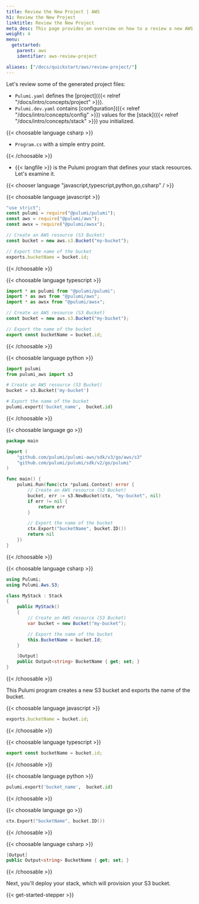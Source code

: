 ```yaml
---
title: Review the New Project | AWS
h1: Review the New Project
linktitle: Review the New Project
meta_desc: This page provides an overview on how to a review a new AWS project.
weight: 4
menu:
  getstarted:
    parent: aws
    identifier: aws-review-project

aliases: ["/docs/quickstart/aws/review-project/"]
---
```


Let's review some of the generated project files:

- `Pulumi.yaml` defines the [project]({{< relref "/docs/intro/concepts/project" >}}).
- `Pulumi.dev.yaml` contains [configuration]({{< relref "/docs/intro/concepts/config" >}}) values for the [stack]({{< relref "/docs/intro/concepts/stack" >}}) you initialized.

{{< choosable language csharp >}}

- `Program.cs` with a simple entry point.

{{< /choosable >}}

- {{< langfile >}} is the Pulumi program that defines your stack resources. Let's examine it.

{{< chooser language "javascript,typescript,python,go,csharp" / >}}

{{< choosable language javascript >}}

```javascript
"use strict";
const pulumi = require("@pulumi/pulumi");
const aws = require("@pulumi/aws");
const awsx = require("@pulumi/awsx");

// Create an AWS resource (S3 Bucket)
const bucket = new aws.s3.Bucket("my-bucket");

// Export the name of the bucket
exports.bucketName = bucket.id;
```

{{< /choosable >}}

{{< choosable language typescript >}}

```typescript
import * as pulumi from "@pulumi/pulumi";
import * as aws from "@pulumi/aws";
import * as awsx from "@pulumi/awsx";

// Create an AWS resource (S3 Bucket)
const bucket = new aws.s3.Bucket("my-bucket");

// Export the name of the bucket
export const bucketName = bucket.id;
```

{{< /choosable >}}

{{< choosable language python >}}

```python
import pulumi
from pulumi_aws import s3

# Create an AWS resource (S3 Bucket)
bucket = s3.Bucket('my-bucket')

# Export the name of the bucket
pulumi.export('bucket_name',  bucket.id)
```

{{< /choosable >}}

{{< choosable language go >}}

```go
package main

import (
    "github.com/pulumi/pulumi-aws/sdk/v3/go/aws/s3"
    "github.com/pulumi/pulumi/sdk/v2/go/pulumi"
)

func main() {
    pulumi.Run(func(ctx *pulumi.Context) error {
        // Create an AWS resource (S3 Bucket)
        bucket, err := s3.NewBucket(ctx, "my-bucket", nil)
        if err != nil {
            return err
        }

        // Export the name of the bucket
        ctx.Export("bucketName", bucket.ID())
        return nil
    })
}
```

{{< /choosable >}}

{{< choosable language csharp >}}

```csharp
using Pulumi;
using Pulumi.Aws.S3;

class MyStack : Stack
{
    public MyStack()
    {
        // Create an AWS resource (S3 Bucket)
        var bucket = new Bucket("my-bucket");

        // Export the name of the bucket
        this.BucketName = bucket.Id;
    }

    [Output]
    public Output<string> BucketName { get; set; }
}
```

{{< /choosable >}}

This Pulumi program creates a new S3 bucket and exports the name of the bucket.

{{< choosable language javascript >}}

```javascript
exports.bucketName = bucket.id;
```

{{< /choosable >}}

{{< choosable language typescript >}}

```typescript
export const bucketName = bucket.id;
```

{{< /choosable >}}

{{< choosable language python >}}

```python
pulumi.export('bucket_name',  bucket.id)
```

{{< /choosable >}}

{{< choosable language go >}}

```go
ctx.Export("bucketName", bucket.ID())
```

{{< /choosable >}}

{{< choosable language csharp >}}

```csharp
[Output]
public Output<string> BucketName { get; set; }
```

{{< /choosable >}}

Next, you'll deploy your stack, which will provision your S3 bucket.

{{< get-started-stepper >}}
